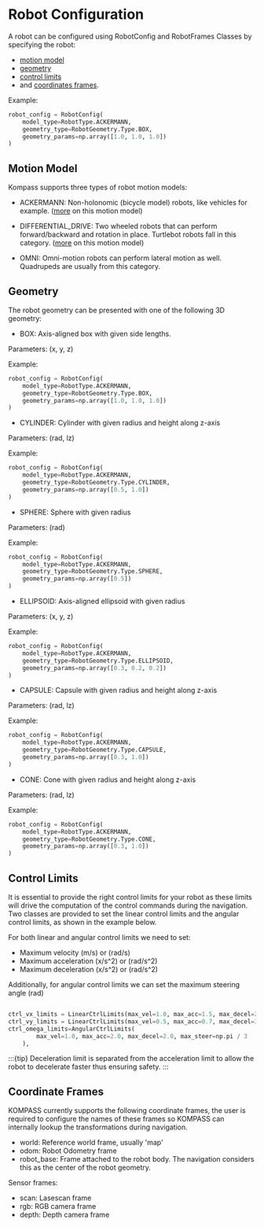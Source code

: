 # Robot Configuration

A robot can be configured using RobotConfig and RobotFrames Classes by specifying the robot:
- [motion model](#motion-model)
- [geometry](#geometry)
- [control limits](#control-limits)
- and [coordinates frames](#coordinate-frames).

Example:

```python
robot_config = RobotConfig(
    model_type=RobotType.ACKERMANN,
    geometry_type=RobotGeometry.Type.BOX,
    geometry_params=np.array([1.0, 1.0, 1.0])
)
```

## Motion Model

Kompass supports three types of robot motion models:

- ACKERMANN: Non-holonomic (bicycle model) robots, like vehicles for example. ([more](https://en.wikipedia.org/wiki/Ackermann_steering_geometry) on this motion model)

- DIFFERENTIAL_DRIVE: Two wheeled robots that can perform forward/backward and rotation in place. Turtlebot robots fall in this category. ([more](https://www.cs.columbia.edu/~allen/F17/NOTES/icckinematics.pdf) on this motion model)

- OMNI: Omni-motion robots can perform lateral motion as well. Quadrupeds are usually from this category.


## Geometry

The robot geometry can be presented with one of the following 3D geometry:

- BOX: Axis-aligned box with given side lengths.

Parameters: (x, y, z)

Example:

```python
robot_config = RobotConfig(
    model_type=RobotType.ACKERMANN,
    geometry_type=RobotGeometry.Type.BOX,
    geometry_params=np.array([1.0, 1.0, 1.0])
)
```
- CYLINDER: Cylinder with given radius and height along z-axis

Parameters: (rad, lz)

Example:

```python
robot_config = RobotConfig(
    model_type=RobotType.ACKERMANN,
    geometry_type=RobotGeometry.Type.CYLINDER,
    geometry_params=np.array([0.5, 1.0])
)
```

- SPHERE: Sphere with given radius

Parameters: (rad)

Example:

```python
robot_config = RobotConfig(
    model_type=RobotType.ACKERMANN,
    geometry_type=RobotGeometry.Type.SPHERE,
    geometry_params=np.array([0.5])
)
```

- ELLIPSOID: Axis-aligned ellipsoid with given radius

Parameters: (x, y, z)

Example:

```python
robot_config = RobotConfig(
    model_type=RobotType.ACKERMANN,
    geometry_type=RobotGeometry.Type.ELLIPSOID,
    geometry_params=np.array([0.3, 0.2, 0.2])
)
```

- CAPSULE: Capsule with given radius and height along z-axis

Parameters: (rad, lz)

Example:

```python
robot_config = RobotConfig(
    model_type=RobotType.ACKERMANN,
    geometry_type=RobotGeometry.Type.CAPSULE,
    geometry_params=np.array([0.3, 1.0])
)
```

- CONE: Cone with given radius and height along z-axis

Parameters: (rad, lz)

Example:

```python
robot_config = RobotConfig(
    model_type=RobotType.ACKERMANN,
    geometry_type=RobotGeometry.Type.CONE,
    geometry_params=np.array([0.3, 1.0])
)
```

## Control Limits

It is essential to provide the right control limits for your robot as these limits will drive the computation of the control commands during the navigation. Two classes are provided to set the linear control limits and the angular control limits, as shown in the example below.

For both linear and angular control limits we need to set:

- Maximum velocity (m/s) or (rad/s)
- Maximum acceleration (x/s^2) or (rad/s^2)
- Maximum deceleration (x/s^2) or (rad/s^2)

Additionally, for angular control limits we can set the maximum steering angle (rad)

```python

ctrl_vx_limits = LinearCtrlLimits(max_vel=1.0, max_acc=1.5, max_decel=2.5)
ctrl_vy_limits = LinearCtrlLimits(max_vel=0.5, max_acc=0.7, max_decel=3.5)
ctrl_omega_limits=AngularCtrlLimits(
        max_vel=1.0, max_acc=2.0, max_decel=2.0, max_steer=np.pi / 3
    ),

```
:::{tip} Deceleration limit is separated from the acceleration limit to allow the robot to decelerate faster thus ensuring safety.
:::

## Coordinate Frames

KOMPASS currently supports the following coordinate frames, the user is required to configure the names of these frames so KOMPASS can internally lookup the transformations during navigation.

- world: Reference world frame, usually 'map'
- odom: Robot Odometry frame
- robot_base: Frame attached to the robot body. The navigation considers this as the center of the robot geometry.

Sensor frames:
- scan: Lasescan frame
- rgb: RGB camera frame
- depth: Depth camera frame
